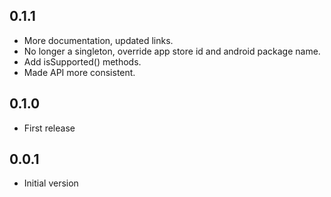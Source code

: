 ## 0.1.1

* More documentation, updated links.
* No longer a singleton, override app store id and android package name.
* Add isSupported() methods.
* Made API more consistent.

## 0.1.0

* First release

## 0.0.1

* Initial version

